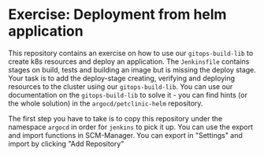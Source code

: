 # Exercise: Deployment from helm application

This repository contains an exercise on how to use our `gitops-build-lib` to create k8s resources and deploy an application.
The `Jenkinsfile` contains stages on build, tests and building an image but is missing the deploy stage.
Your task is to add the deploy-stage creating, verifying and deploying resources to the cluster using our `gitops-build-lib`.
You can use our documentation on the `gitops-build-lib` to solve it - you can find hints (or the whole solution) in the `argocd/petclinic-helm` repository.

The first step you have to take is to copy this repository under the namespace `argocd` in order for `jenkins` to pick it up.
You can use the export and import functions in SCM-Manager. You can export in "Settings" and import by clicking "Add Repository"
